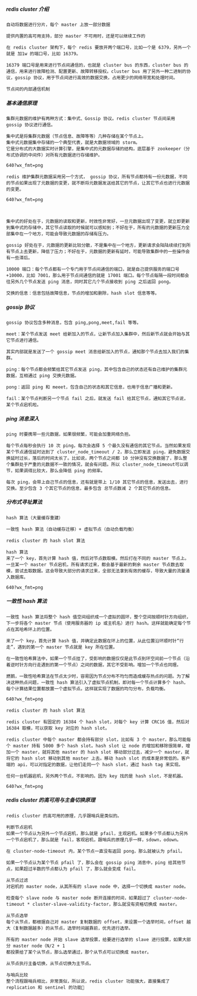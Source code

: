
##### redis cluster 介绍
	自动将数据进行分片，每个 master 上放一部分数据

	提供内置的高可用支持，部分 master 不可用时，还是可以继续工作的

	在 redis cluster 架构下，每个 redis 要放开两个端口号，比如一个是 6379，另外一个就是 加1w 的端口号，比如 16379。

	16379 端口号是用来进行节点间通信的，也就是 cluster bus 的东西，cluster bus 的通信，用来进行故障检测、配置更新、故障转移授权。cluster bus 用了另外一种二进制的协议，gossip 协议，用于节点间进行高效的数据交换，占用更少的网络带宽和处理时间。

	节点间的内部通信机制
##### 基本通信原理
	集群元数据的维护有两种方式：集中式、Gossip 协议。redis cluster 节点间采用 gossip 协议进行通信。

	集中式是将集群元数据（节点信息、故障等等）几种存储在某个节点上。
	集中式元数据集中存储的一个典型代表，就是大数据领域的 storm。
	它是分布式的大数据实时计算引擎，是集中式的元数据存储的结构，底层基于 zookeeper（分布式协调的中间件）对所有元数据进行存储维护。

	640?wx_fmt=png

	redis 维护集群元数据采用另一个方式， gossip 协议，所有节点都持有一份元数据，不同的节点如果出现了元数据的变更，就不断将元数据发送给其它的节点，让其它节点也进行元数据的变更。

	640?wx_fmt=png



	集中式的好处在于，元数据的读取和更新，时效性非常好，一旦元数据出现了变更，就立即更新到集中式的存储中，其它节点读取的时候就可以感知到；不好在于，所有的元数据的更新压力全部集中在一个地方，可能会导致元数据的存储有压力。

	gossip 好处在于，元数据的更新比较分散，不是集中在一个地方，更新请求会陆陆续续打到所有节点上去更新，降低了压力；不好在于，元数据的更新有延时，可能导致集群中的一些操作会有一些滞后。

	10000 端口：每个节点都有一个专门用于节点间通信的端口，就是自己提供服务的端口号+10000，比如 7001，那么用于节点间通信的就是 17001 端口。每个节点每隔一段时间都会往另外几个节点发送 ping 消息，同时其它几个节点接收到 ping 之后返回 pong。

	交换的信息：信息包括故障信息，节点的增加和删除，hash slot 信息等等。

##### gossip 协议
	gossip 协议包含多种消息，包含 ping,pong,meet,fail 等等。

	meet：某个节点发送 meet 给新加入的节点，让新节点加入集群中，然后新节点就会开始与其它节点进行通信。

	其实内部就是发送了一个 gossip meet 消息给新加入的节点，通知那个节点去加入我们的集群。

	ping：每个节点都会频繁给其它节点发送 ping，其中包含自己的状态还有自己维护的集群元数据，互相通过 ping 交换元数据。

	pong：返回 ping 和 meeet，包含自己的状态和其它信息，也用于信息广播和更新。

	fail：某个节点判断另一个节点 fail 之后，就发送 fail 给其它节点，通知其它节点说，某个节点宕机啦。

##### ping 消息深入
	ping 时要携带一些元数据，如果很频繁，可能会加重网络负担。

	每个节点每秒会执行 10 次 ping，每次会选择 5 个最久没有通信的其它节点。当然如果发现某个节点通信延时达到了 cluster_node_timeout / 2，那么立即发送 ping，避免数据交换延时过长，落后的时间太长了。比如说，两个节点之间都 10 分钟没有交换数据了，那么整个集群处于严重的元数据不一致的情况，就会有问题。所以 cluster_node_timeout可以调节，如果调得比较大，那么会降低 ping 的频率。

	每次 ping，会带上自己节点的信息，还有就是带上 1/10 其它节点的信息，发送出去，进行交换。至少包含 3 个其它节点的信息，最多包含 总节点数减 2 个其它节点的信息。

##### 分布式寻址算法
	hash 算法（大量缓存重建）

	一致性 hash 算法（自动缓存迁移）+ 虚拟节点（自动负载均衡）

	redis cluster 的 hash slot 算法

	hash 算法
	来了一个 key，首先计算 hash 值，然后对节点数取模。然后打在不同的 master 节点上。一旦某一个 master 节点宕机，所有请求过来，都会基于最新的剩余 master 节点数去取模，尝试去取数据。这会导致大部分的请求过来，全部无法拿到有效的缓存，导致大量的流量涌入数据库。

	640?wx_fmt=png



##### 一致性 hash 算法

	一致性 hash 算法将整个 hash 值空间组织成一个虚拟的圆环，整个空间按顺时针方向组织，下一步将各个 master 节点（使用服务器的 ip 或主机名）进行 hash。这样就能确定每个节点在其哈希环上的位置。

	来了一个 key，首先计算 hash 值，并确定此数据在环上的位置，从此位置沿环顺时针“行走”，遇到的第一个 master 节点就是 key 所在位置。

	在一致性哈希算法中，如果一个节点挂了，受影响的数据仅仅是此节点到环空间前一个节点（沿着逆时针方向行走遇到的第一个节点）之间的数据，其它不受影响。增加一个节点也同理。

	燃鹅，一致性哈希算法在节点太少时，容易因为节点分布不均匀而造成缓存热点的问题。为了解决这种热点问题，一致性 hash 算法引入了虚拟节点机制，即对每一个节点计算多个 hash，每个计算结果位置都放置一个虚拟节点。这样就实现了数据的均匀分布，负载均衡。

	640?wx_fmt=png

	redis cluster 的 hash slot 算法

	redis cluster 有固定的 16384 个 hash slot，对每个 key 计算 CRC16 值，然后对 16384 取模，可以获取 key 对应的 hash slot。

	redis cluster 中每个 master 都会持有部分 slot，比如有 3 个 master，那么可能每个 master 持有 5000 多个 hash slot。hash slot 让 node 的增加和移除很简单，增加一个 master，就将其他 master 的 hash slot 移动部分过去，减少一个 master，就将它的 hash slot 移动到其他 master 上去。移动 hash slot 的成本是非常低的。客户端的 api，可以对指定的数据，让他们走同一个 hash slot，通过 hash tag 来实现。

	任何一台机器宕机，另外两个节点，不影响的。因为 key 找的是 hash slot，不是机器。

	640?wx_fmt=png



##### redis cluster 的高可用与主备切换原理

	redis cluster 的高可用的原理，几乎跟哨兵是类似的。

	判断节点宕机
	如果一个节点认为另外一个节点宕机，那么就是 pfail，主观宕机。如果多个节点都认为另外一个节点宕机了，那么就是 fail，客观宕机，跟哨兵的原理几乎一样，sdown，odown。

	在 cluster-node-timeout 内，某个节点一直没有返回 pong，那么就被认为 pfail。

	如果一个节点认为某个节点 pfail 了，那么会在 gossip ping 消息中，ping 给其他节点，如果超过半数的节点都认为 pfail 了，那么就会变成 fail。

	从节点过滤
	对宕机的 master node，从其所有的 slave node 中，选择一个切换成 master node。

	检查每个 slave node 与 master node 断开连接的时间，如果超过了 cluster-node-timeout * cluster-slave-validity-factor，那么就没有资格切换成 master。

	从节点选举
	每个从节点，都根据自己对 master 复制数据的 offset，来设置一个选举时间，offset 越大（复制数据越多）的从节点，选举时间越靠前，优先进行选举。

	所有的 master node 开始 slave 选举投票，给要进行选举的 slave 进行投票，如果大部分 master node（N/2 + 1
	都投票给了某个从节点，那么选举通过，那个从节点可以切换成 master。

	从节点执行主备切换，从节点切换为主节点。

	与哨兵比较
	整个流程跟哨兵相比，非常类似，所以说，redis cluster 功能强大，直接集成了 replication 和 sentinel 的功能
	
	
	
	